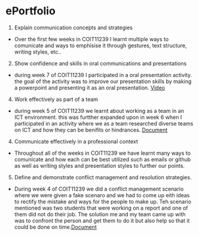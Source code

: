 # ePortfolio
1. Explain communication concepts and strategies
  - Over the first few weeks in COIT11239 I learnt multiple ways to comunicate and ways to emphisise it through gestures, text structure, writing styles, etc..
2. Show confidence and skills in oral communications and presentations
  - during week 7 of COIT11239 I participated in a oral presentation activity. the goal of the activity was to improve our presentation skills by making a powerpoint and presenting it as an oral presentation. [Video](https://www.dropbox.com/s/i614q80thc39c9u/VID_20220428_113024206.mp4?dl=0)
4. Work effectively as part of a team
  - during week 5 of COIT11239 we learnt about working as a team in an ICT environment. this was furtther expanded upon in week 6 when I participated in an activity where we as a team researched diverse teams on ICT and how they can be benifits or hindrances. [Document](https://view.officeapps.live.com/op/view.aspx?src=https%3A%2F%2Fraw.githubusercontent.com%2FDecBren%2FePortfolio%2Fmain%2FArticle%2520Analysis%2520week%25206.docx&wdOrigin=BROWSELINK)
4. Communicate effectively in a professional context
  - Throughout all of the weeks in COIT11239 we have learnt many ways to comunicate and how each can be best utilized such as emails or github as well as writing styles and presentation styles to further our points.
5. Define and demonstrate conflict management and resolution strategies.
  - During week 4 of COIT11239 we did a conflict management scenario where we were given a fake scenaro and we had to come up eith ideas to rectify the mistake and ways for the people to make up. Teh scenario mentioned was two students that were working on a report and one of them did not do their job. The solution me and my team came up with was to confront the person and get them to do it but also help so that it could be done on time.[Document](https://view.officeapps.live.com/op/view.aspx?src=https%3A%2F%2Fraw.githubusercontent.com%2FDecBren%2FePortfolio%2F349f78accf9ea0fc7ea4de1a8d64b6367d3903a2%2FWeek%25204%2520Conflict%2520Scenario.docx&wdOrigin=BROWSELINK)
